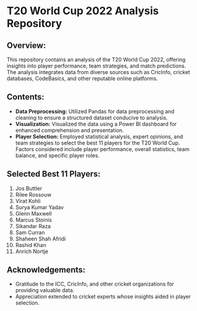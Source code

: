 # T20 World Cup 2022 Analysis Repository

## Overview:
This repository contains an analysis of the T20 World Cup 2022, offering insights into player performance, team strategies, and match predictions. The analysis integrates data from diverse sources such as CricInfo, cricket databases, CodeBasics, and other reputable online platforms.

## Contents:
- **Data Preprocessing:** Utilized Pandas for data preprocessing and cleaning to ensure a structured dataset conducive to analysis.
- **Visualization:** Visualized the data using a Power BI dashboard for enhanced comprehension and presentation.
- **Player Selection:** Employed statistical analysis, expert opinions, and team strategies to select the best 11 players for the T20 World Cup. Factors considered include player performance, overall statistics, team balance, and specific player roles.

## Selected Best 11 Players:
1. Jos Buttler
2. Rilee Rossouw
3. Virat Kohli
4. Surya Kumar Yadav
5. Glenn Maxwell
6. Marcus Stoinis
7. Sikandar Raza
8. Sam Curran
9. Shaheen Shah Afridi
10. Rashid Khan
11. Anrich Nortje

## Acknowledgements:
- Gratitude to the ICC, CricInfo, and other cricket organizations for providing valuable data.
- Appreciation extended to cricket experts whose insights aided in player selection.
